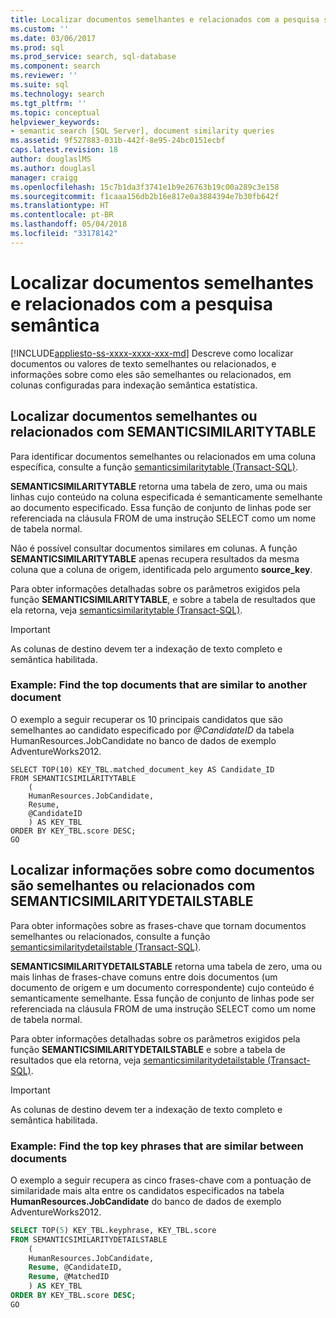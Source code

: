 ```yaml
---
title: Localizar documentos semelhantes e relacionados com a pesquisa semântica | Microsoft Docs
ms.custom: ''
ms.date: 03/06/2017
ms.prod: sql
ms.prod_service: search, sql-database
ms.component: search
ms.reviewer: ''
ms.suite: sql
ms.technology: search
ms.tgt_pltfrm: ''
ms.topic: conceptual
helpviewer_keywords:
- semantic search [SQL Server], document similarity queries
ms.assetid: 9f527883-031b-442f-8e95-24bc0151ecbf
caps.latest.revision: 18
author: douglaslMS
ms.author: douglasl
manager: craigg
ms.openlocfilehash: 15c7b1da3f3741e1b9e26763b19c00a289c3e158
ms.sourcegitcommit: f1caaa156db2b16e817e0a3884394e7b30fb642f
ms.translationtype: HT
ms.contentlocale: pt-BR
ms.lasthandoff: 05/04/2018
ms.locfileid: "33178142"
---
```

# <a name="find-similar-and-related-documents-with-semantic-search"></a>Localizar documentos semelhantes e relacionados com a pesquisa semântica
[!INCLUDE[appliesto-ss-xxxx-xxxx-xxx-md](../../includes/appliesto-ss-xxxx-xxxx-xxx-md.md)]
  Descreve como localizar documentos ou valores de texto semelhantes ou relacionados, e informações sobre como eles são semelhantes ou relacionados, em colunas configuradas para indexação semântica estatística.  
   
##  <a name="HowToQuerySimilar"></a> Localizar documentos semelhantes ou relacionados com SEMANTICSIMILARITYTABLE  
 Para identificar documentos semelhantes ou relacionados em uma coluna específica, consulte a função [semanticsimilaritytable &#40;Transact-SQL&#41;](../../relational-databases/system-functions/semanticsimilaritytable-transact-sql.md).  
  
 **SEMANTICSIMILARITYTABLE** retorna uma tabela de zero, uma ou mais linhas cujo conteúdo na coluna especificada é semanticamente semelhante ao documento especificado. Essa função de conjunto de linhas pode ser referenciada na cláusula FROM de uma instrução SELECT como um nome de tabela normal.  
  
 Não é possível consultar documentos similares em colunas. A função **SEMANTICSIMILARITYTABLE** apenas recupera resultados da mesma coluna que a coluna de origem, identificada pelo argumento **source_key**.  
  
 Para obter informações detalhadas sobre os parâmetros exigidos pela função **SEMANTICSIMILARITYTABLE**, e sobre a tabela de resultados que ela retorna, veja [semanticsimilaritytable &#40;Transact-SQL&#41;](../../relational-databases/system-functions/semanticsimilaritytable-transact-sql.md).  
  
> [!IMPORTANT]  
>  As colunas de destino devem ter a indexação de texto completo e semântica habilitada.  
  
###  <a name="HowToIdentifySimilar"></a> Example: Find the top documents that are similar to another document  
 O exemplo a seguir recuperar os 10 principais candidatos que são semelhantes ao candidato especificado por *@CandidateID* da tabela HumanResources.JobCandidate no banco de dados de exemplo AdventureWorks2012.  
  
```scr  
SELECT TOP(10) KEY_TBL.matched_document_key AS Candidate_ID  
FROM SEMANTICSIMILARITYTABLE  
    (  
    HumanResources.JobCandidate,  
    Resume,  
    @CandidateID  
    ) AS KEY_TBL  
ORDER BY KEY_TBL.score DESC;  
GO  
```  
  
##  <a name="HowToQuerySimilarity"></a>Localizar informações sobre como documentos são semelhantes ou relacionados com SEMANTICSIMILARITYDETAILSTABLE  
 Para obter informações sobre as frases-chave que tornam documentos semelhantes ou relacionados, consulte a função [semanticsimilaritydetailstable &#40;Transact-SQL&#41;](../../relational-databases/system-functions/semanticsimilaritydetailstable-transact-sql.md).  
  
 **SEMANTICSIMILARITYDETAILSTABLE** retorna uma tabela de zero, uma ou mais linhas de frases-chave comuns entre dois documentos (um documento de origem e um documento correspondente) cujo conteúdo é semanticamente semelhante. Essa função de conjunto de linhas pode ser referenciada na cláusula FROM de uma instrução SELECT como um nome de tabela normal.  
  
 Para obter informações detalhadas sobre os parâmetros exigidos pela função **SEMANTICSIMILARITYDETAILSTABLE** e sobre a tabela de resultados que ela retorna, veja [semanticsimilaritydetailstable &#40;Transact-SQL&#41;](../../relational-databases/system-functions/semanticsimilaritydetailstable-transact-sql.md).  
  
> [!IMPORTANT]  
>  As colunas de destino devem ter a indexação de texto completo e semântica habilitada.  
  
###  <a name="HowToSimilarPhrases"></a> Example: Find the top key phrases that are similar between documents  
 O exemplo a seguir recupera as cinco frases-chave com a pontuação de similaridade mais alta entre os candidatos especificados na tabela **HumanResources.JobCandidate** do banco de dados de exemplo AdventureWorks2012.  
  
```sql  
SELECT TOP(5) KEY_TBL.keyphrase, KEY_TBL.score  
FROM SEMANTICSIMILARITYDETAILSTABLE  
    (  
    HumanResources.JobCandidate,  
    Resume, @CandidateID,  
    Resume, @MatchedID  
    ) AS KEY_TBL  
ORDER BY KEY_TBL.score DESC;  
GO  
```  
  
  
